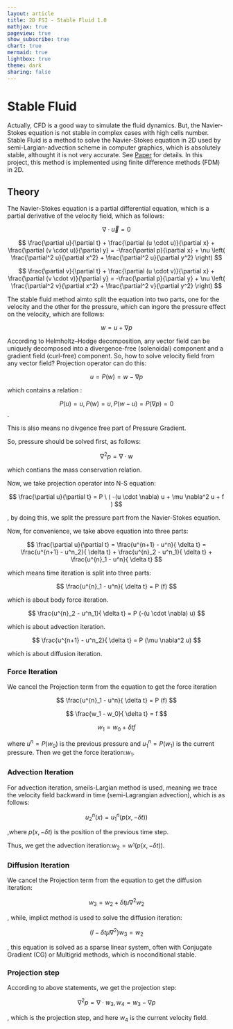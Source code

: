 ```yaml
---
layout: article
title: 2D FSI - Stable Fluid 1.0
mathjax: true
pageview: true
show_subscribe: true
chart: true
mermaid: true
lightbox: true
theme: dark
sharing: false
---
```


# Stable Fluid

Actually, CFD is a good way to simulate the fluid dynamics.
But, the Navier-Stokes equation is not stable in complex cases with high cells number.
Stable Fluid is a method to solve the Navier-Stokes equation in 2D used by semi-Largian-advection scheme in computer graphics, which is absolutely stable, althought it is not very accurate.
See [Paper](https://www.dgp.toronto.edu/public_user/stam/reality/Research/pdf/ns.pdf) for details.
In this project, this method is implemented using finite difference methods (FDM) in 2D.

##  Theory

The Navier-Stokes equation is a partial differential equation, which is a partial derivative of the velocity field, which as follows:

$$ \nabla \cdot \vec{u} = 0 $$

$$ \frac{\partial u}{\partial t} + \frac{\partial (u \cdot u)}{\partial x} + \frac{\partial (v \cdot u)}{\partial y} = -\frac{\partial p}{\partial x} + \nu \left( \frac{\partial^2 u}{\partial x^2} + \frac{\partial^2 u}{\partial y^2} \right) $$

$$ \frac{\partial v}{\partial t} + \frac{\partial (u \cdot v)}{\partial x} + \frac{\partial (v \cdot v)}{\partial y} = -\frac{\partial p}{\partial y} + \nu \left( \frac{\partial^2 v}{\partial x^2} + \frac{\partial^2 v}{\partial y^2} \right) $$

The stable fluid method aimto split the equation into two parts, one for the velocity and the other for the pressure, which can ingore  the pressure effect on the velocity, which are follows:

$$ w = u + \nabla p $$

According to Helmholtz–Hodge decomposition, any vector field can be uniquely decomposed into a divergence-free (solenoidal) component and a gradient field (curl-free) component.
So, how to solve velocity field from any vector field? 
Projection operator can do this:

$$ u = P(w) = w - \nabla p $$

which contains a relation : 

$$ P(u) = u, P(w) = u, P(w-u) = P(\nabla p) = 0 $$.

This is also means no divgence free part of Pressure Gradient.

So, pressure should be solved first, as follows:

$$ \nabla^2 p = \nabla \cdot w $$

which contians the mass conservation relation.

Now, we take projection operator into N-S equation:

$$ \frac{\partial u}{\partial t}  = P  \  ( -(u \cdot \nabla) u + \mu \nabla^2 u + f ) $$

, by doing this, we split the pressure part from the Navier-Stokes equation.

Now, for convenience, we take above equation into three parts:

$$ \frac{\partial u}{\partial t} = \frac{u^{n+1} - u^n}{ \delta t}  = \frac{u^{n+1} - u^n_2}{ \delta t}  + \frac{u^{n}_2 - u^n_1}{ \delta t} + \frac{u^{n}_1 - u^n}{ \delta t} $$

which means time iteration is split into three parts:

$$ \frac{u^{n}_1 - u^n}{ \delta t} = P (f) $$

which is about body force iteration.

$$ \frac{u^{n}_2 - u^n_1}{ \delta t} = P (-(u \cdot \nabla) u)    $$

which is about advection iteration.

$$ \frac{u^{n+1} - u^n_2}{ \delta t} = P (\mu \nabla^2 u)  $$

which is about diffusion iteration.

###  Force Iteration

We cancel the Projection term from the equation to get the force iteration

$$ \frac{u^{n}_1 - u^n}{ \delta t} = P (f) $$

$$ \frac{w_1 - w_0}{ \delta t} = f $$

$$ w_1 = w_0 + \delta t f $$

where $u^n = P(w_0)$ is the previous pressure and $u^{n}_1 = P(w_1)$ is the current pressure.
Then we get the force iteration:$w_1$.


### Advection Iteration

For advection iteration, smeils-Largian method is used, meaning we trace the velocity field backward in time (semi-Lagrangian advection),
which is as follows:

$$ u^{n}_2(x) =  u^n_1(p(x,-\delta t))$$

,where $p(x,-\delta t)$ is the position of the previous time step.

Thus, we get the advection iteration:$w_2 = w^_1(p(x,-\delta t))$.

### Diffusion Iteration

We cancel the Projection term from the equation to get the diffusion iteration:

$$ w_3 = w_2 + \delta t \mu \nabla^2 w_2 $$

, while, implict method is used to solve the diffusion iteration:

$$ ( I - \delta t \mu \nabla^2)w_3 =  w_2 $$

, this equation is solved as a sparse linear system, often with Conjugate Gradient (CG) or Multigrid methods, which is noconditional stable.

### Projection step

According to above statements, we get the projection step:

$$ \nabla^2 p = \nabla \cdot w_3, w_4 = w_3 - \nabla p $$

, which is the projection step, and here $w_4$ is the current velocity field.